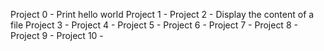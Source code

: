 Project 0 - Print hello world
Project 1 -
Project 2 - Display the content of a file
Project 3 -
Project 4 -
Project 5 -
Project 6 -
Project 7 -
Project 8 -
Project 9 -
Project 10 -
